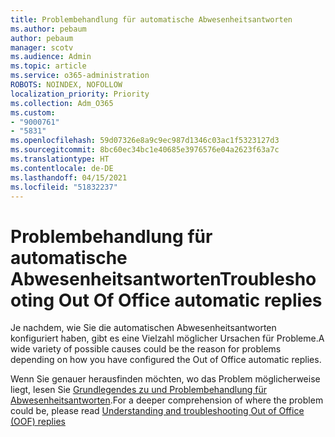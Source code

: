 ```yaml
---
title: Problembehandlung für automatische Abwesenheitsantworten
ms.author: pebaum
author: pebaum
manager: scotv
ms.audience: Admin
ms.topic: article
ms.service: o365-administration
ROBOTS: NOINDEX, NOFOLLOW
localization_priority: Priority
ms.collection: Adm_O365
ms.custom:
- "9000761"
- "5831"
ms.openlocfilehash: 59d07326e8a9c9ec987d1346c03ac1f5323127d3
ms.sourcegitcommit: 8bc60ec34bc1e40685e3976576e04a2623f63a7c
ms.translationtype: HT
ms.contentlocale: de-DE
ms.lasthandoff: 04/15/2021
ms.locfileid: "51832237"
---
```

# <a name="troubleshooting-out-of-office-automatic-replies"></a><span data-ttu-id="ef2d6-102">Problembehandlung für automatische Abwesenheitsantworten</span><span class="sxs-lookup"><span data-stu-id="ef2d6-102">Troubleshooting Out Of Office automatic replies</span></span>

<span data-ttu-id="ef2d6-103">Je nachdem, wie Sie die automatischen Abwesenheitsantworten konfiguriert haben, gibt es eine Vielzahl möglicher Ursachen für Probleme.</span><span class="sxs-lookup"><span data-stu-id="ef2d6-103">A wide variety of possible causes could be the reason for problems depending on how you have configured the Out of Office automatic replies.</span></span>

<span data-ttu-id="ef2d6-104">Wenn Sie genauer herausfinden möchten, wo das Problem möglicherweise liegt, lesen Sie [Grundlegendes zu und Problembehandlung für Abwesenheitsantworten](https://techcommunity.microsoft.com/t5/exchange-team-blog/understanding-and-troubleshooting-out-of-office-oof-replies/ba-p/1411972).</span><span class="sxs-lookup"><span data-stu-id="ef2d6-104">For a deeper comprehension of where the problem could be, please read  [Understanding and troubleshooting Out of Office (OOF) replies](https://techcommunity.microsoft.com/t5/exchange-team-blog/understanding-and-troubleshooting-out-of-office-oof-replies/ba-p/1411972)</span></span>